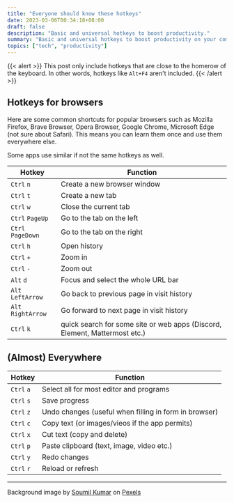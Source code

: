 ```yaml
---
title: "Everyone should know these hotkeys"
date: 2023-03-06T00:34:18+08:00
draft: false
description: "Basic and universal hotkeys to boost productivity."
summary: "Basic and universal hotkeys to boost productivity on your computer."
topics: ["tech", "productivity"]
---
```


{{< alert >}}
This post only include hotkeys that are close to the homerow of the keyboard.
In other words, hotkeys like `Alt+F4` aren't included.
{{< /alert >}}

## Hotkeys for browsers

Here are some common shortcuts for popular browsers such as Mozilla Firefox,
Brave Browser, Opera Browser, Google Chrome, Microsoft Edge (not sure about
Safari). This means you can learn them once and use them everywhere else.

Some apps use similar if not the same hotkeys as well.

Hotkey | Function
---|---
`Ctrl` `n` | Create a new browser window
`Ctrl` `t` | Create a new tab
`Ctrl` `w` | Close the current tab
`Ctrl` `PageUp` | Go to the tab on the left
`Ctrl` `PageDown` | Go to the tab on the right
`Ctrl` `h` | Open history
`Ctrl` `+` |  Zoom in
`Ctrl` `-` |  Zoom out
`Alt` `d` |  Focus and select the whole URL bar
`Alt` `LeftArrow` |  Go back to previous page in visit history
`Alt` `RightArrow` |  Go forward to next page in visit history
`Ctrl` `k` |  quick search for some site or web apps (Discord, Element, Mattermost etc.)

## (Almost) Everywhere

Hotkey | Function
---|---
`Ctrl` `a` | Select all for most editor and programs
`Ctrl` `s` | Save progress
`Ctrl` `z` |  Undo changes (useful when filling in form in browser)
`Ctrl` `c` |  Copy text (or images/vieos if the app permits)
`Ctrl` `x` |  Cut text (copy and delete)
`Ctrl` `p` |  Paste clipboard (text, image, video etc.)
`Ctrl` `y` |  Redo changes
`Ctrl` `r` |  Reload or refresh

<hr>
Background image by <a
href="https://www.pexels.com/@soumil-kumar-4325/">Soumil Kumar</a> on <a
href="https://www.pexels.com/photo/photo-of-person-typing-on-computer-keyboard-735911/">Pexels</a>
